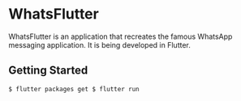 # WhatsFlutter

WhatsFlutter is an application that recreates the famous WhatsApp messaging application. It is being developed in Flutter.  

## Getting Started  
  
``
$ flutter packages get
$ flutter run
``
